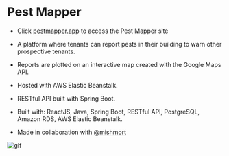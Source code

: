 # Pest Mapper

* Click [pestmapper.app](http://pestmapper.app/) to access the Pest Mapper site

* A platform where tenants can report pests in their building to warn other prospective tenants.

* Reports are plotted on an interactive map created with the Google Maps API.

* Hosted with AWS Elastic Beanstalk.

* RESTful API built with Spring Boot.

* Built with: ReactJS, Java, Spring Boot, RESTful API, PostgreSQL, Amazon RDS, AWS Elastic Beanstalk.

* Made in collaboration with [@mishmort](https://github.com/mishmort)

![gif](demo3.gif)
